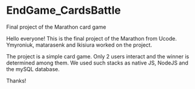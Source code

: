 # EndGame_CardsBattle
Final project of the Marathon card game

Hello everyone!
This is the final project of the Marathon from Ucode. Ymyroniuk, matarasenk and lkisiura worked on the project.

The project is a simple card game. Only 2 users interact and the winner is determined among them.
We used such stacks as native JS, NodeJS and the mySQL database.

Thanks!